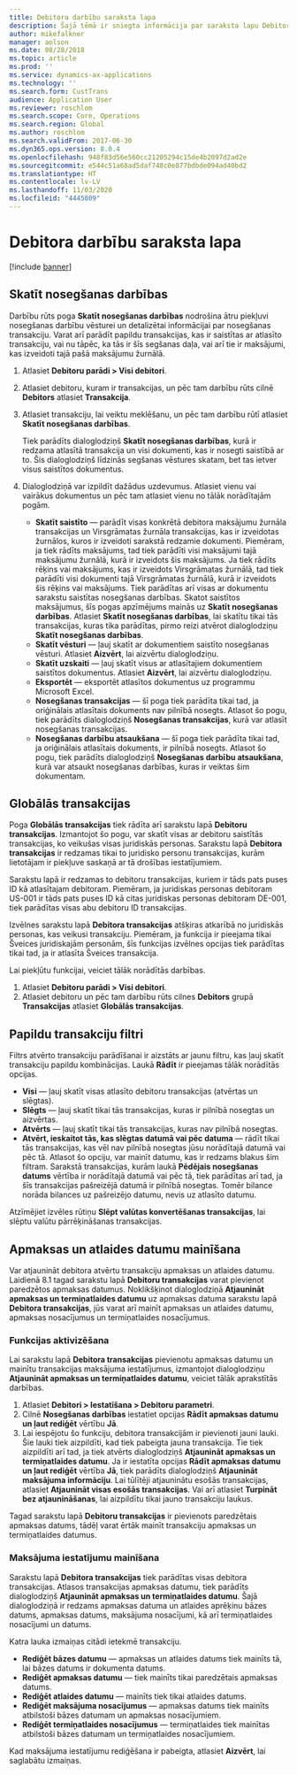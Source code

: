 ```yaml
---
title: Debitora darbību saraksta lapa
description: Šajā tēmā ir sniegta informācija par saraksta lapu Debitora transakcijas programmā Microsoft Dynamics 365 Finance.
author: mikefalkner
manager: aolson
ms.date: 08/28/2018
ms.topic: article
ms.prod: ''
ms.service: dynamics-ax-applications
ms.technology: ''
ms.search.form: CustTrans
audience: Application User
ms.reviewer: roschlom
ms.search.scope: Core, Operations
ms.search.region: Global
ms.author: roschlom
ms.search.validFrom: 2017-06-30
ms.dyn365.ops.version: 8.0.4
ms.openlocfilehash: 948f83d56e560cc21205294c15de4b2097d2ad2e
ms.sourcegitcommit: e544c51a68ad5daf748c0e877bdbde094ad40bd2
ms.translationtype: HT
ms.contentlocale: lv-LV
ms.lasthandoff: 11/03/2020
ms.locfileid: "4445809"
---
```

# <a name="customer-transactions-list-page"></a>Debitora darbību saraksta lapa

[!include [banner](../includes/banner.md)]

## <a name="view-settlements"></a>Skatīt nosegšanas darbības

Darbību rūts poga **Skatīt nosegšanas darbības** nodrošina ātru piekļuvi nosegšanas darbību vēsturei un detalizētai informācijai par nosegšanas transakciju. Varat arī parādīt papildu transakcijas, kas ir saistītas ar atlasīto transakciju, vai nu tāpēc, ka tās ir šīs segšanas daļa, vai arī tie ir maksājumi, kas izveidoti tajā pašā maksājumu žurnālā.

1. Atlasiet **Debitoru parādi \> Visi debitori**.
2. Atlasiet debitoru, kuram ir transakcijas, un pēc tam darbību rūts cilnē **Debitors** atlasiet **Transakcija**.
3. Atlasiet transakciju, lai veiktu meklēšanu, un pēc tam darbību rūtī atlasiet **Skatīt nosegšanas darbības**.

    Tiek parādīts dialoglodziņš **Skatīt nosegšanas darbības**, kurā ir redzama atlasītā transakcija un visi dokumenti, kas ir nosegti saistībā ar to. Šis dialoglodziņš līdzinās segšanas vēstures skatam, bet tas ietver visus saistītos dokumentus.

4. Dialoglodziņā var izpildīt dažādus uzdevumus. Atlasiet vienu vai vairākus dokumentus un pēc tam atlasiet vienu no tālāk norādītajām pogām.

    - **Skatīt saistīto** — parādīt visas konkrētā debitora maksājumu žurnāla transakcijas un Virsgrāmatas žurnāla transakcijas, kas ir izveidotas žurnālos, kuros ir izveidoti sarakstā redzamie dokumenti. Piemēram, ja tiek rādīts maksājums, tad tiek parādīti visi maksājumi tajā maksājumu žurnālā, kurā ir izveidots šis maksājums. Ja tiek rādīts rēķins vai maksājums, kas ir izveidots Virsgrāmatas žurnālā, tad tiek parādīti visi dokumenti tajā Virsgrāmatas žurnālā, kurā ir izveidots šis rēķins vai maksājums. Tiek parādītas arī visas ar dokumentu sarakstu saistītas nosegšanas darbības. Skatot saistītos maksājumus, šīs pogas apzīmējums mainās uz **Skatīt nosegšanas darbības**. Atlasiet **Skatīt nosegšanas darbības**, lai skatītu tikai tās transakcijas, kuras tika parādītas, pirmo reizi atvērot dialoglodziņu **Skatīt nosegšanas darbības**.
    - **Skatīt vēsturi** — ļauj skatīt ar dokumentiem saistīto nosegšanas vēsturi. Atlasiet **Aizvērt**, lai aizvērtu dialoglodziņu.
    - **Skatīt uzskaiti** — ļauj skatīt visus ar atlasītajiem dokumentiem saistītos dokumentus. Atlasiet **Aizvērt**, lai aizvērtu dialoglodziņu.
    - **Eksportēt** — eksportēt atlasītos dokumentus uz programmu Microsoft Excel.
    - **Nosegšanas transakcijas** — šī poga tiek parādīta tikai tad, ja oriģinālais atlasītais dokuments nav pilnībā nosegts. Atlasot šo pogu, tiek parādīts dialoglodziņš **Nosegšanas transakcijas**, kurā var atlasīt nosegšanas transakcijas.
    - **Nosegšanas darbību atsaukšana** — šī poga tiek parādīta tikai tad, ja oriģinālais atlasītais dokuments, ir pilnībā nosegts. Atlasot šo pogu, tiek parādīts dialoglodziņš **Nosegšanas darbību atsaukšana**, kurā var atsaukt nosegšanas darbības, kuras ir veiktas šim dokumentam.

## <a name="global-transactions"></a>Globālās transakcijas

Poga **Globālās transakcijas** tiek rādīta arī sarakstu lapā **Debitoru transakcijas**. Izmantojot šo pogu, var skatīt visas ar debitoru saistītās transakcijas, ko veikušas visas juridiskās personas. Sarakstu lapā **Debitora transakcijas** ir redzamas tikai to juridisko personu transakcijas, kurām lietotājam ir piekļuve saskaņā ar tā drošības iestatījumiem.

Sarakstu lapā ir redzamas to debitoru transakcijas, kuriem ir tāds pats puses ID kā atlasītajam debitoram. Piemēram, ja juridiskas personas debitoram US-001 ir tāds pats puses ID kā citas juridiskas personas debitoram DE-001, tiek parādītas visas abu debitoru ID transakcijas.

Izvēlnes sarakstu lapā **Debitora transakcijas** atšķiras atkarībā no juridiskās personas, kas veikusi transakciju. Piemēram, ja funkcija ir pieejama tikai Šveices juridiskajām personām, šīs funkcijas izvēlnes opcijas tiek parādītas tikai tad, ja ir atlasīta Šveices transakcija.

Lai piekļūtu funkcijai, veiciet tālāk norādītās darbības.

1. Atlasiet **Debitoru parādi \> Visi debitori**.
2. Atlasiet debitoru un pēc tam darbību rūts cilnes **Debitors** grupā **Transakcijas** atlasiet **Globālās transakcijas**.

## <a name="more-transaction-filters"></a>Papildu transakciju filtri 

Filtrs atvērto transakciju parādīšanai ir aizstāts ar jaunu filtru, kas ļauj skatīt transakciju papildu kombinācijas. Laukā **Rādīt** ir pieejamas tālāk norādītās opcijas.

- **Visi** — ļauj skatīt visas atlasīto debitoru transakcijas (atvērtas un slēgtas).
- **Slēgts** — ļauj skatīt tikai tās transakcijas, kuras ir pilnībā nosegtas un aizvērtas.
- **Atvērts** — ļauj skatīt tikai tās transakcijas, kuras nav pilnībā nosegtas.
- **Atvērt, ieskaitot tās, kas slēgtas datumā vai pēc datuma** — rādīt tikai tās transakcijas, kas vēl nav pilnībā nosegtas jūsu norādītajā datumā vai pēc tā. Atlasot šo opciju, var mainīt datumu, kas ir redzams blakus šim filtram. Sarakstā transakcijas, kurām laukā **Pēdējais nosegšanas datums** vērtība ir norādītajā datumā vai pēc tā, tiek parādītas arī tad, ja šīs transakcijas pašreizējā datumā ir pilnībā nosegtas. Tomēr bilance norāda bilances uz pašreizējo datumu, nevis uz atlasīto datumu.

Atzīmējiet izvēles rūtiņu **Slēpt valūtas konvertēšanas transakcijas**, lai slēptu valūtu pārrēķināšanas transakcijas.

## <a name="modify-due-dates-and-discount-dates"></a>Apmaksas un atlaides datumu mainīšana

Var atjaunināt debitora atvērtu transakciju apmaksas un atlaides datumu. Laidienā 8.1 tagad sarakstu lapā **Debitoru transakcijas** varat pievienot paredzētos apmaksas datumus. Noklikšķinot dialoglodziņā **Atjaunināt apmaksas un termiņatlaides datumu** uz apmaksas datuma sarakstu lapā **Debitora transakcijas**, jūs varat arī mainīt apmaksas un atlaides datumu, apmaksas nosacījumus un termiņatlaides nosacījumus.

### <a name="activate-the-feature"></a>Funkcijas aktivizēšana

Lai sarakstu lapā **Debitora transakcijas** pievienotu apmaksas datumu un mainītu transakcijas maksājuma iestatījumus, izmantojot dialoglodziņu **Atjaunināt apmaksas un termiņatlaides datumu**, veiciet tālāk aprakstītās darbības.

1. Atlasiet **Debitori \> Iestatīšana \> Debitoru parametri**.
2. Cilnē **Nosegšanas darbības** iestatiet opcijas **Rādīt apmaksas datumu un ļaut rediģēt** vērtību **Jā**.
3. Lai iespējotu šo funkciju, debitora transakcijām ir pievienoti jauni lauki. Šie lauki tiek aizpildīti, kad tiek pabeigta jauna transakcija. Tie tiek aizpildīti arī tad, ja tiek atvērts dialoglodziņš **Atjaunināt apmaksas un termiņatlaides datumu**. Ja ir iestatīta opcijas **Rādīt apmaksas datumu un ļaut rediģēt** vērtība **Jā**, tiek parādīts dialoglodziņš **Atjaunināt maksājuma informāciju**.  Lai tūlītēji atjauninātu esošās transakcijas, atlasiet **Atjaunināt visas esošās transakcijas**. Vai arī atlasiet **Turpināt bez atjaunināšanas**, lai aizpildītu tikai jauno transakciju laukus.

Tagad sarakstu lapā **Debitoru transakcijas** ir pievienots paredzētais apmaksas datums, tādēļ varat ērtāk mainīt transakciju apmaksas un termiņatlaides datumus.

### <a name="modify-the-payment-settings"></a>Maksājuma iestatījumu mainīšana

Sarakstu lapā **Debitora transakcijas** tiek parādītas visas debitora transakcijas. Atlasos transakcijas apmaksas datumu, tiek parādīts dialoglodziņš **Atjaunināt apmaksas un termiņatlaides datumu**. Šajā dialoglodziņā ir redzams apmaksas datuma un atlaides aprēķinu bāzes datums, apmaksas datums, maksājuma nosacījumi, kā arī termiņatlaides nosacījumi un datums.

Katra lauka izmaiņas citādi ietekmē transakciju.

- **Rediģēt bāzes datumu** — apmaksas un atlaides datums tiek mainīts tā, lai bāzes datums ir dokumenta datums.
- **Rediģēt apmaksas datumu** — tiek mainīts tikai paredzētais apmaksas datums.
- **Rediģēt atlaides datumu** — mainīts tiek tikai atlaides datums.
- **Rediģēt maksājuma nosacījumus** — apmaksas datums tiek mainīts atbilstoši bāzes datumam un apmaksas nosacījumiem.
- **Rediģēt termiņatlaides nosacījumus** — termiņatlaides tiek mainītas atbilstoši bāzes datumam un termiņatlaides nosacījumiem.

Kad maksājuma iestatījumu rediģēšana ir pabeigta, atlasiet **Aizvērt**, lai saglabātu izmaiņas.
